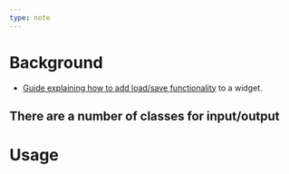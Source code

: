 ```yaml
---
type: note
---
```

# Background
- [Guide explaining how to add load/save functionality](https://doc.qt.io/qt-5/qtwidgets-tutorials-addressbook-part6-example.html) to a widget. 

There are a number of classes for input/output
- 

# Usage